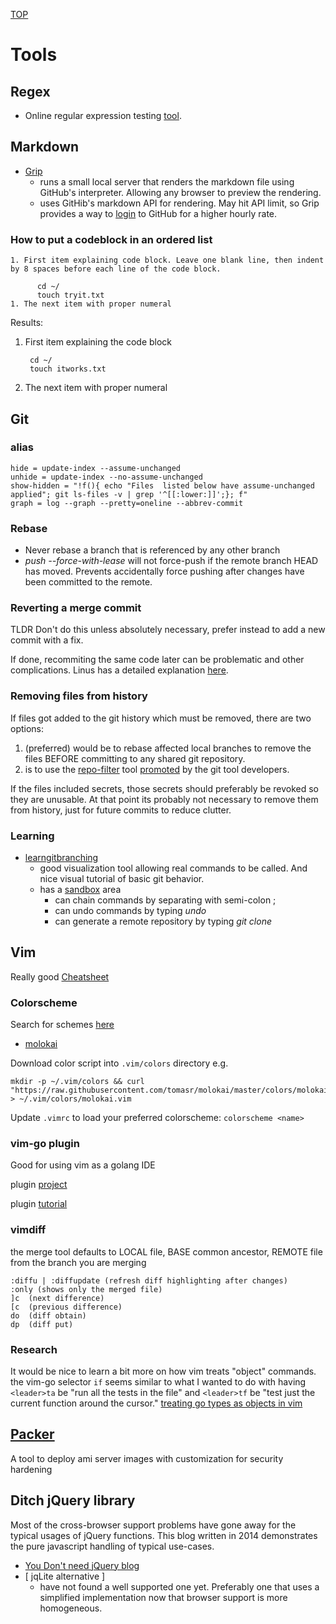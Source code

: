[TOP](README.md)
# Tools
## Regex
* Online regular expression testing [tool](https://regex101.com/).

## Markdown
* [Grip](https://github.com/joeyespo/grip)
	* runs a small local server that renders the markdown file using GitHub's interpreter. Allowing any browser to preview the rendering.
	* uses GitHib's markdown API for rendering. May hit API limit, so Grip provides a way to [login](https://github.com/joeyespo/grip#access) to GitHub for a higher hourly rate.
### How to put a codeblock in an ordered list
```
1. First item explaining code block. Leave one blank line, then indent by 8 spaces before each line of the code block.

      cd ~/
      touch tryit.txt
1. The next item with proper numeral
```

Results:

1. First item explaining the code block

        cd ~/
        touch itworks.txt
1. The next item with proper numeral

## Git

### alias

```
hide = update-index --assume-unchanged
unhide = update-index --no-assume-unchanged
show-hidden = "!f(){ echo "Files  listed below have assume-unchanged applied"; git ls-files -v | grep '^[[:lower:]]';}; f"
graph = log --graph --pretty=oneline --abbrev-commit
```
### Rebase

* Never rebase a branch that is referenced by any other branch
* *push --force-with-lease* will not force-push if the remote branch HEAD has moved. Prevents accidentally force pushing after changes have been committed to the remote.

### Reverting a merge commit

TLDR Don't do this unless absolutely necessary, prefer instead to add a new commit with a fix. 

If done, recommiting the same code later can be problematic and other complications. Linus has a detailed explanation [here](https://github.com/git/git/blob/master/Documentation/howto/revert-a-faulty-merge.txt).

### Removing files from history

If files got added to the git history which must be removed, there are two options:
1. (preferred) would be to rebase affected local branches to remove the files BEFORE committing to any shared git repository.
1. is to use the [repo-filter](https://github.com/newren/git-filter-repo#why-filter-repo-instead-of-other-alternatives) tool [promoted](https://git.github.io/rev_news/2019/08/21/edition-54/#an-introduction-to-git-filter-repo--written-by-elijah-newren) by the git tool developers.

If the files included secrets, those secrets should preferably be revoked so they are unusable. At that point its probably not necessary to remove them from history, just for future commits to reduce clutter.

### Learning

* [learngitbranching](https://learngitbranching.js.org)
	* good visualization tool allowing real commands to be called. And nice visual tutorial of basic git behavior.
	* has a [sandbox](https://learngitbranching.js.org/?NODEMO) area
		* can chain commands by separating with semi-colon ;
		* can undo commands by typing *undo*
		* can generate a remote repository by typing *git clone*

## Vim

Really good [Cheatsheet](http://www.viemu.com/a_vi_vim_graphical_cheat_sheet_tutorial.html)

### Colorscheme

Search for schemes [here](https://vimcolorschemes.com/)
* [molokai](https://github.com/tomasr/molokai/blob/master/colors/molokai.vim)

Download color script into ```.vim/colors``` directory
e.g.
```
mkdir -p ~/.vim/colors && curl "https://raw.githubusercontent.com/tomasr/molokai/master/colors/molokai.vim" > ~/.vim/colors/molokai.vim
```

Update ```.vimrc``` to load your preferred colorscheme: ```colorscheme <name>```

### vim-go plugin

Good for using vim as a golang IDE

plugin [project](https://github.com/fatih/vim-go#install)

plugin [tutorial](https://github.com/fatih/vim-go/wiki)

### vimdiff

the merge tool defaults to LOCAL file, BASE common ancestor, REMOTE file from the branch you are merging
```
:diffu | :diffupdate (refresh diff highlighting after changes)
:only (shows only the merged file)
]c	(next difference)
[c	(previous difference)
do	(diff obtain)
dp	(diff put)
```

### Research

It would be nice to learn a bit more on how vim treats "object" commands. the vim-go selector ```if``` seems similar to what I wanted to do with having ```<leader>ta``` be "run all the tests in the file" and ```<leader>tf``` be "test just the current function around the cursor." [treating go types as objects in vim](https://medium.com/@farslan/treating-go-types-as-objects-in-vim-ed6b3fad9287#.45q2rtqgf)

## [Packer](https://www.packer.io/security.html)

A tool to deploy ami server images with customization for security hardening

## Ditch jQuery library

Most of the cross-browser support problems have gone away for the typical usages of jQuery functions. This blog written in 2014 demonstrates the pure javascript handling of typical use-cases.
* [You Don't need jQuery blog](https://blog.garstasio.com/you-dont-need-jquery/)
* &#91; jqLite alternative &#93;
	* have not found a well supported one yet. Preferably one that uses a simplified implementation now that browser support is more homogeneous.
